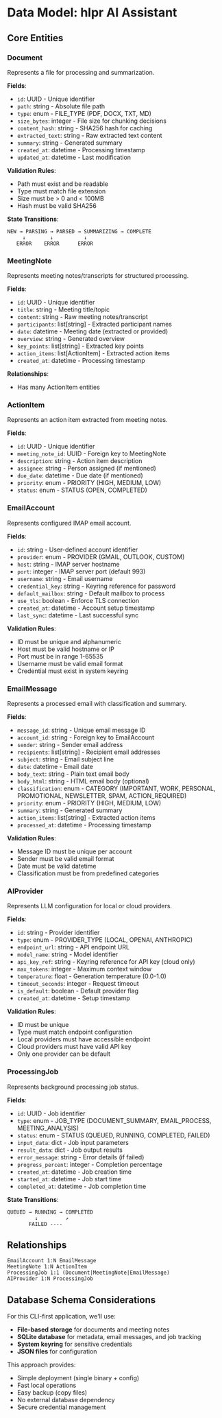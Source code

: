 # Data Model: hlpr AI Assistant

## Core Entities

### Document
Represents a file for processing and summarization.

**Fields**:
- `id`: UUID - Unique identifier
- `path`: string - Absolute file path
- `type`: enum - FILE_TYPE (PDF, DOCX, TXT, MD)
- `size_bytes`: integer - File size for chunking decisions
- `content_hash`: string - SHA256 hash for caching
- `extracted_text`: string - Raw extracted text content
- `summary`: string - Generated summary
- `created_at`: datetime - Processing timestamp
- `updated_at`: datetime - Last modification

**Validation Rules**:
- Path must exist and be readable
- Type must match file extension
- Size must be > 0 and < 100MB
- Hash must be valid SHA256

**State Transitions**:
```
NEW → PARSING → PARSED → SUMMARIZING → COMPLETE
     ↓        ↓          ↓
   ERROR    ERROR      ERROR
```

### MeetingNote
Represents meeting notes/transcripts for structured processing.

**Fields**:
- `id`: UUID - Unique identifier
- `title`: string - Meeting title/topic
- `content`: string - Raw meeting notes/transcript
- `participants`: list[string] - Extracted participant names
- `date`: datetime - Meeting date (extracted or provided)
- `overview`: string - Generated overview
- `key_points`: list[string] - Extracted key points
- `action_items`: list[ActionItem] - Extracted action items
- `created_at`: datetime - Processing timestamp

**Relationships**:
- Has many ActionItem entities

### ActionItem
Represents an action item extracted from meeting notes.

**Fields**:
- `id`: UUID - Unique identifier
- `meeting_note_id`: UUID - Foreign key to MeetingNote
- `description`: string - Action item description
- `assignee`: string - Person assigned (if mentioned)
- `due_date`: datetime - Due date (if mentioned)
- `priority`: enum - PRIORITY (HIGH, MEDIUM, LOW)
- `status`: enum - STATUS (OPEN, COMPLETED)

### EmailAccount
Represents configured IMAP email account.

**Fields**:
- `id`: string - User-defined account identifier
- `provider`: enum - PROVIDER (GMAIL, OUTLOOK, CUSTOM)
- `host`: string - IMAP server hostname
- `port`: integer - IMAP server port (default 993)
- `username`: string - Email username
- `credential_key`: string - Keyring reference for password
- `default_mailbox`: string - Default mailbox to process
- `use_tls`: boolean - Enforce TLS connection
- `created_at`: datetime - Account setup timestamp
- `last_sync`: datetime - Last successful sync

**Validation Rules**:
- ID must be unique and alphanumeric
- Host must be valid hostname or IP
- Port must be in range 1-65535
- Username must be valid email format
- Credential must exist in system keyring

### EmailMessage
Represents a processed email with classification and summary.

**Fields**:
- `message_id`: string - Unique email message ID
- `account_id`: string - Foreign key to EmailAccount
- `sender`: string - Sender email address
- `recipients`: list[string] - Recipient email addresses
- `subject`: string - Email subject line
- `date`: datetime - Email date
- `body_text`: string - Plain text email body
- `body_html`: string - HTML email body (optional)
- `classification`: enum - CATEGORY (IMPORTANT, WORK, PERSONAL, PROMOTIONAL, NEWSLETTER, SPAM, ACTION_REQUIRED)
- `priority`: enum - PRIORITY (HIGH, MEDIUM, LOW)
- `summary`: string - Generated summary
- `action_items`: list[string] - Extracted action items
- `processed_at`: datetime - Processing timestamp

**Validation Rules**:
- Message ID must be unique per account
- Sender must be valid email format
- Date must be valid datetime
- Classification must be from predefined categories

### AIProvider
Represents LLM configuration for local or cloud providers.

**Fields**:
- `id`: string - Provider identifier
- `type`: enum - PROVIDER_TYPE (LOCAL, OPENAI, ANTHROPIC)
- `endpoint_url`: string - API endpoint URL
- `model_name`: string - Model identifier
- `api_key_ref`: string - Keyring reference for API key (cloud only)
- `max_tokens`: integer - Maximum context window
- `temperature`: float - Generation temperature (0.0-1.0)
- `timeout_seconds`: integer - Request timeout
- `is_default`: boolean - Default provider flag
- `created_at`: datetime - Setup timestamp

**Validation Rules**:
- ID must be unique
- Type must match endpoint configuration
- Local providers must have accessible endpoint
- Cloud providers must have valid API key
- Only one provider can be default

### ProcessingJob
Represents background processing job status.

**Fields**:
- `id`: UUID - Job identifier
- `type`: enum - JOB_TYPE (DOCUMENT_SUMMARY, EMAIL_PROCESS, MEETING_ANALYSIS)
- `status`: enum - STATUS (QUEUED, RUNNING, COMPLETED, FAILED)
- `input_data`: dict - Job input parameters
- `result_data`: dict - Job output results
- `error_message`: string - Error details (if failed)
- `progress_percent`: integer - Completion percentage
- `created_at`: datetime - Job creation time
- `started_at`: datetime - Job start time
- `completed_at`: datetime - Job completion time

**State Transitions**:
```
QUEUED → RUNNING → COMPLETED
         ↓         ↗
       FAILED ----
```

## Relationships

```
EmailAccount 1:N EmailMessage
MeetingNote 1:N ActionItem
ProcessingJob 1:1 (Document|MeetingNote|EmailMessage)
AIProvider 1:N ProcessingJob
```

## Database Schema Considerations

For this CLI-first application, we'll use:
- **File-based storage** for documents and meeting notes
- **SQLite database** for metadata, email messages, and job tracking
- **System keyring** for sensitive credentials
- **JSON files** for configuration

This approach provides:
- Simple deployment (single binary + config)
- Fast local operations
- Easy backup (copy files)
- No external database dependency
- Secure credential management